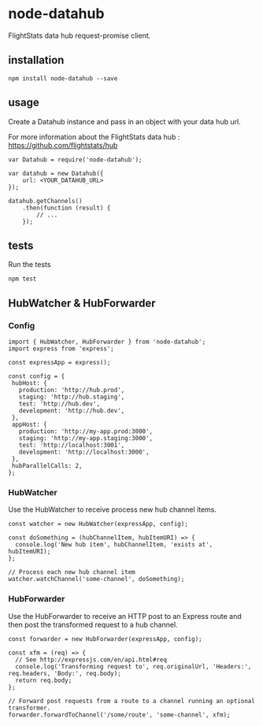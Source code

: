 # node-datahub

FlightStats data hub request-promise client.

## installation

```shell
npm install node-datahub --save
```

## usage

Create a Datahub instance and pass in an object with your data hub url.

For more information about the FlightStats data hub : https://github.com/flightstats/hub

```
var Datahub = require('node-datahub');

var datahub = new Datahub({
    url: <YOUR_DATAHUB_URL>
});

datahub.getChannels()
    .then(function (result) {
        // ...
    });
```

## tests

Run the tests
```shell
npm test
```

## HubWatcher & HubForwarder

### Config

```
import { HubWatcher, HubForwarder } from 'node-datahub';
import express from 'express';

const expressApp = express();

const config = {
 hubHost: {
   production: 'http://hub.prod',
   staging: 'http://hub.staging',
   test: 'http://hub.dev',
   development: 'http://hub.dev',
 },
 appHost: {
   production: 'http://my-app.prod:3000',
   staging: 'http://my-app.staging:3000',
   test: 'http://localhost:3001',
   development: 'http://localhost:3000',
 },
 hubParallelCalls: 2,
};
```

### HubWatcher

Use the HubWatcher to receive process new hub channel items.

```
const watcher = new HubWatcher(expressApp, config);

const doSomething = (hubChannelItem, hubItemURI) => {
  console.log('New hub item', hubChannelItem, 'exists at', hubItemURI);
};

// Process each new hub channel item 
watcher.watchChannel('some-channel', doSomething);

```

### HubForwarder

Use the HubForwarder to receive an HTTP post to an Express route
and then post the transformed request to a hub channel.

```
const forwarder = new HubForwarder(expressApp, config);

const xfm = (req) => {
  // See http://expressjs.com/en/api.html#req
  console.log('Transforming request to', req.originalUrl, 'Headers:', req.headers, 'Body:', req.body);
  return req.body;
};

// Forward post requests from a route to a channel running an optional transformer.
forwarder.forwardToChannel('/some/route', 'some-channel', xfm);

```




